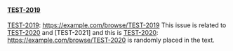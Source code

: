 #### [TEST-2019]

[TEST-2019]: https://example.com/browse/TEST-2019 This issue is related to [TEST-2020] and [TEST-2021] and this
is [TEST-2020]: https://example.com/browse/TEST-2020 is randomly placed in the text.

[TEST-2019]: http://example.com/browse/TEST-2019

[TEST-2020]: https://example.com/browse/TEST-2020
